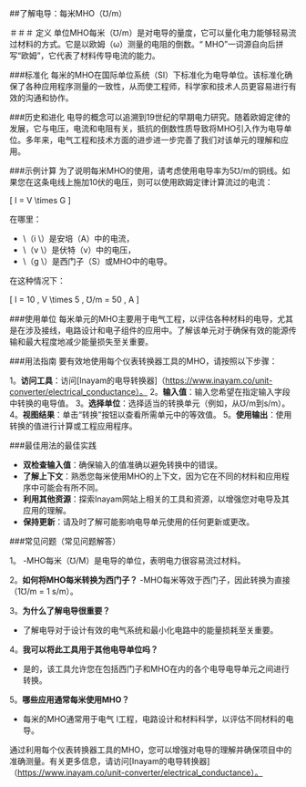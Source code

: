##了解电导：每米MHO（℧/m）

＃＃＃ 定义
单位MHO每米（℧/m）是对电导的量度，它可以量化电力能够轻易流过材料的方式。它是以欧姆（ω）测量的电阻的倒数。“ MHO”一词源自向后拼写“欧姆”，它代表了材料传导电流的能力。

###标准化
每米的MHO在国际单位系统（SI）下标准化为电导单位。该标准化确保了各种应用程序测量的一致性，从而使工程师，科学家和技术人员更容易进行有效的沟通和协作。

###历史和进化
电导的概念可以追溯到19世纪的早期电力研究。随着欧姆定律的发展，它与电压，电流和电阻有关，抵抗的倒数性质导致将MHO引入作为电导单位。多年来，电气工程和技术方面的进步进一步完善了我们对该单元的理解和应用。

###示例计算
为了说明每米MHO的使用，请考虑使用电导率为5℧/m的铜线。如果您在这条电线上施加10伏的电压，则可以使用欧姆定律计算流过的电流：

\[ I = V \times G \]

在哪里：
-  \（i \）是安培（A）中的电流，
-  \（v \）是伏特（v）中的电压，
-  \（g \）是西门子（S）或MHO中的电导。

在这种情况下：

\[ I = 10 \, V \times 5 \, ℧/m = 50 \, A \]

###使用单位
每米单元的MHO主要用于电气工程，以评估各种材料的电导，尤其是在涉及接线，电路设计和电子组件的应用中。了解该单元对于确保有效的能源传输和最大程度地减少能量损失至关重要。

###用法指南
要有效地使用每个仪表转换器工具的MHO，请按照以下步骤：

1。**访问工具**：访问[Inayam的电导转换器]（https://www.inayam.co/unit-converter/electrical_conductance）。
2。**输入值**：输入您希望在指定输入字段中转换的电导值。
3。**选择单位**：选择适当的转换单元（例如，从℧/m到s/m）。
4。**视图结果**：单击“转换”按钮以查看所需单元中的等效值。
5。**使用输出**：使用转换的值进行计算或工程应用程序。

###最佳用法的最佳实践
-  **双检查输入值**：确保输入的值准确以避免转换中的错误。
-  **了解上下文**：熟悉您每米使用MHO的上下文，因为它在不同的材料和应用程序中可能会有所不同。
-  **利用其他资源**：探索Inayam网站上相关的工具和资源，以增强您对电导及其应用的理解。
-  **保持更新**：请及时了解可能影响电导单元使用的任何更新或更改。

###常见问题（常见问题解答）

1。
-MHO每米（℧/M）是电导的单位，表明电力很容易流过材料。

2。**如何将MHO每米转换为西门子？**
-MHO每米等效于西门子，因此转换为直接（1℧/m = 1 s/m）。

3。**为什么了解电导很重要？**
- 了解电导对于设计有效的电气系统和最小化电路中的能量损耗至关重要。

4。**我可以将此工具用于其他电导单位吗？**
- 是的，该工具允许您在包括西门子和MHO在内的各个电导电导单元之间进行转换。

5。**哪些应用通常每米使用MHO？**
- 每米的MHO通常用于电气 l工程，电路设计和材料科学，以评估不同材料的电导。

通过利用每个仪表转换器工具的MHO，您可以增强对电导的理解并确保项目中的准确测量。有关更多信息，请访问[Inayam的电导转换器]（https://www.inayam.co/unit-converter/electrical_conductance）。